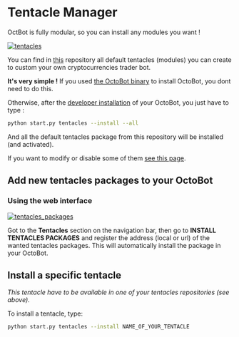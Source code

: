 Tentacle Manager
================

OctBot is fully modular, so you can install any modules you want !

[![tentacles](https://raw.githubusercontent.com/Drakkar-Software/OctoBot/assets/wiki_resources/tentacles.jpg)](https://raw.githubusercontent.com/Drakkar-Software/OctoBot/assets/wiki_resources/tentacles.jpg)

You can find in
[this](https://github.com/Drakkar-Software/OctoBot-Tentacles) repository
all default tentacles (modules) you can create to custom your own
cryptocurrencies trader bot.

**It's very simple !** If you used [the OctoBot
binary](https://github.com/Drakkar-Software/OctoBot/releases) to
install OctoBot, you dont need to do this.

Otherwise, after the [developer installation](https://developer.docs.octobot.online/installation/for-developers) of
your OctoBot, you just have to type :

``` bash
python start.py tentacles --install --all
```

And all the default tentacles package from this repository will be
installed (and activated).

If you want to modify or disable some of them [see this
page](https://developer.docs.octobot.online/guides/customize-your-octobot).

Add new tentacles packages to your OctoBot
------------------------------------------

### Using the web interface

[![tentacles_packages](https://raw.githubusercontent.com/Drakkar-Software/OctoBot/assets/wiki_resources/tentacles_packages.jpg)](https://raw.githubusercontent.com/Drakkar-Software/OctoBot/assets/wiki_resources/tentacles_packages.jpg)

Got to the **Tentacles** section on the navigation bar, then go to
**INSTALL TENTACLES PACKAGES** and register the address (local or url)
of the wanted tentacles packages. This will automatically install the
package in your OctoBot.

Install a specific tentacle
---------------------------

*This tentacle have to be available in one of your tentacles
repositories (see above).*

To install a tentacle, type:

``` bash
python start.py tentacles --install NAME_OF_YOUR_TENTACLE
```
